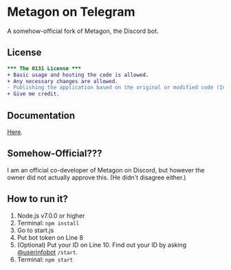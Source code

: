 # Metagon on Telegram
A somehow-official fork of Metagon, the Discord bot.

## License
```diff
*** The 0131 License ***
+ Basic usage and hosting the code is allowed.
+ Any necessary changes are allowed.
- Publishing the application based on the original or modified code (In this case, making your Metagon-based bot public) is not allowed without direct permission from the original author.
+ Give me credit.
```

## Documentation
[Here](https://github.com/austinhuang0131/metagon-telegram/wiki).

## Somehow-Official???
I am an official co-developer of Metagon on Discord, but however the owner did not actually approve this. (He didn't disagree either.)

## How to run it?
1. Node.js v7.0.0 or higher
2. Terminal: `npm install`
3. Go to start.js
4. Put bot token on Line 8
5. (Optional) Put your ID on Line 10. Find out your ID by asking [@userinfobot](https://telegram.me/userinfobot) `/start`.
6. Terminal: `npm start`
